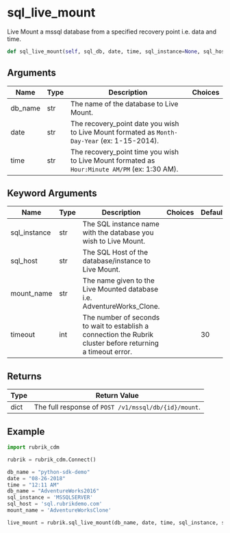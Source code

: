 # sql_live_mount

Live Mount a mssql database from a specified recovery point i.e. data and time.
```py
def sql_live_mount(self, sql_db, date, time, sql_instance=None, sql_host=None, mount_name=None, timeout=30):
```

## Arguments
| Name        | Type | Description                                                                 | Choices |
|-------------|------|-----------------------------------------------------------------------------|---------|
| db_name  | str  | The name of the database to Live Mount. |         |
| date  | str  | The recovery_point date you wish to Live Mount formated as `Month-Day-Year` (ex: 1-15-2014).   |         |
| time  | str  | The recovery_point time you wish to Live Mount formated as `Hour:Minute AM/PM` (ex: 1:30 AM).  |         |
## Keyword Arguments
| Name        | Type | Description                                                                 | Choices | Default |
|-------------|------|-----------------------------------------------------------------------------|---------|---------|
| sql_instance  | str  | The SQL instance name with the database you wish to Live Mount.  |         |         |
| sql_host  | str  | The SQL Host of the database/instance to Live Mount.  |         |         |
| mount_name  | str  | The name given to the Live Mounted database i.e. AdventureWorks_Clone.  |         |         |
| timeout  | int  | The number of seconds to wait to establish a connection the Rubrik cluster before returning a timeout error.  |         |    30     |

## Returns
| Type | Return Value                                                                                   |
|------|-----------------------------------------------------------------------------------------------|
| dict  | The full response of `POST /v1/mssql/db/{id}/mount`. |
## Example
```py
import rubrik_cdm

rubrik = rubrik_cdm.Connect()

db_name = "python-sdk-demo"
date = "08-26-2018"
time = "12:11 AM"
db_name = "AdventureWorks2016"
sql_instance = 'MSSQLSERVER'
sql_host = 'sql.rubrikdemo.com'
mount_name = 'AdventureWorksClone'

live_mount = rubrik.sql_live_mount(db_name, date, time, sql_instance, sql_host, mount_name)
```